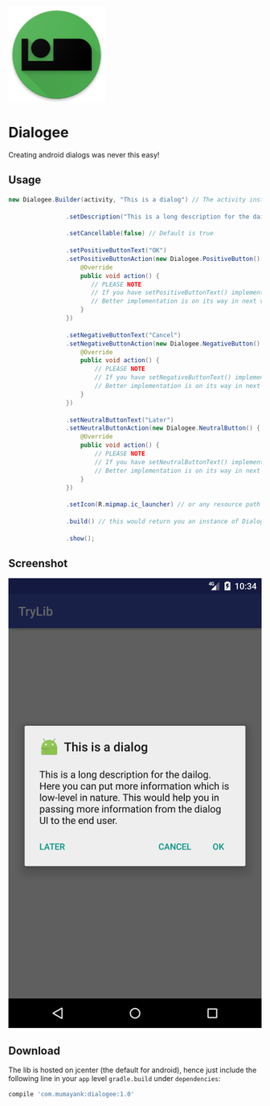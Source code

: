 ![alt text](https://github.com/mumayank/Dialogee/blob/master/images%20for%20github/ic_launcher.png)

# Dialogee
Creating android dialogs was never this easy!

## Usage
```java
new Dialogee.Builder(activity, "This is a dialog") // The activity instance and the title are compulsary to pass

                .setDescription("This is a long description for the dailog. Here you can put more information which is low-level in nature. This would help you in passing more information from the dialog UI to the end user.")
                
                .setCancellable(false) // Default is true
                
                .setPositiveButtonText("OK")
                .setPositiveButtonAction(new Dialogee.PositiveButton() {
                    @Override
                    public void action() {
                       // PLEASE NOTE
                       // If you have setPositiveButtonText() implemented, then you MUST implement this method as well.
                       // Better implementation is on its way in next version of the lib.
                    }
                })
                
                .setNegativeButtonText("Cancel")
                .setNegativeButtonAction(new Dialogee.NegativeButton() {
                    @Override
                    public void action() {
                        // PLEASE NOTE
                        // If you have setNegativeButtonText() implemented, then you MUST implement this method as well.
                        // Better implementation is on its way in next version of the lib.
                    }
                })
                
                .setNeutralButtonText("Later")
                .setNeutralButtonAction(new Dialogee.NeutralButton() {
                    @Override
                    public void action() {
                        // PLEASE NOTE
                        // If you have setNeutralButtonText() implemented, then you MUST implement this method as well.
                        // Better implementation is on its way in next version of the lib.
                    }
                })
                
                .setIcon(R.mipmap.ic_launcher) // or any resource path (in int) like R.drawable.ic_action
                
                .build() // this would return you an instance of Dialogee class object. You could either use that and call .show() on it, or you could directly call it here.
                
                .show();
```

## Screenshot
![alt text](https://github.com/mumayank/Dialogee/blob/master/images%20for%20github/Screenshot_1506834244.png)

## Download
The lib is hosted on jcenter (the default for android), hence just include the following line in your `app` level `gradle.build` under `dependencies`:
```gradle
compile 'com.mumayank:dialogee:1.0'
```
